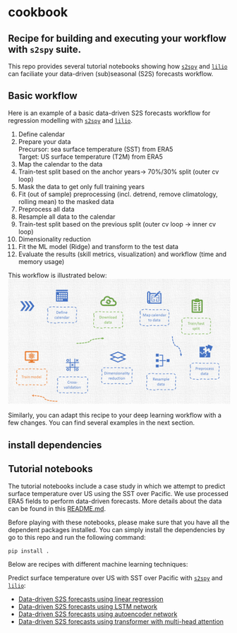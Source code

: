 # cookbook
## Recipe for building and executing your workflow with `s2spy` suite.
This repo provides several tutorial notebooks showing how [`s2spy`](https://github.com/AI4S2S/s2spy) and [`lilio`](https://github.com/AI4S2S/lilio) can faciliate your data-driven (sub)seasonal (S2S) forecasts workflow.

## Basic workflow
Here is an example of a basic data-driven S2S forecasts workflow for regression modelling with [`s2spy`](https://github.com/AI4S2S/s2spy) and [`lilio`](https://github.com/AI4S2S/lilio).

1. Define calendar
2. Prepare your data <br>
Precursor: sea surface temperature (SST) from ERA5 <br>
Target: US surface temperature (T2M) from ERA5
3.	Map the calendar to the data
4.	Train-test split based on the anchor years-> 70%/30% split (outer cv loop)
5.	Mask the data to get only full training years
6.	Fit (out of sample) preprocessing (incl. detrend, remove climatology, rolling mean) to the masked data
7.	Preprocess all data
8.	Resample all data to the calendar
9.	Train-test split based on the previous split (outer cv loop -> inner cv loop)
10.	Dimensionality reduction
11.	Fit the ML model (Ridge) and transform to the test data
12.	Evaluate the results (skill metrics, visualization) and workflow (time and memory usage)

This workflow is illustrated below:
![workflow](./assets/regression.PNG)

Similarly, you can adapt this recipe to your deep learning workflow with a few changes. You can find several examples in the next section.

## install dependencies

## Tutorial notebooks

The tutorial notebooks include a case study in which we attempt to predict surface temperature over US using the SST over Pacific. We use processed ERA5 fields to perform data-driven forecasts. More details about the data can be found in this [README.md](./data/README.md). 

Before playing with these notebooks, please make sure that you have all the dependent packages installed. You can simply install the dependencies by go to this repo and run the following command:
```sh
pip install .
```

Below are recipes with different machine learning techniques:

Predict surface temperature over US with SST over Pacific with [`s2spy`](https://github.com/AI4S2S/s2spy) and [`lilio`](https://github.com/AI4S2S/lilio):
- [Data-driven S2S forecasts using linear regression](./workflow/pred_temperature_ridge.ipynb)
- [Data-driven S2S forecasts using LSTM network](./workflow/pred_temperature_LSTM.ipynb)
- [Data-driven S2S forecasts using autoencoder network](./workflow/pred_temperature_autoencoder.ipynb)
- [Data-driven S2S forecasts using transformer with multi-head attention](./workflow/pred_temperature_transformer.ipynb)
